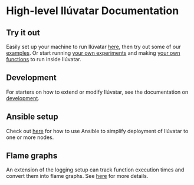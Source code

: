 # High-level Ilúvatar Documentation

## Try it out

Easily set up your machine to run Ilúvatar [here](./SETUP.md), then try out some of our [examples](examples/README.md).
Or start running [your own experiments](./LOAD.md) and making [your own functions](./FUNCTIONS.md) to run inside Ilúvatar.

## Development

For starters on how to extend or modify Ilúvatar, see the documentation on [development](./DEV.md).

## Ansible setup

Check out [here](./ANSIBLE.md) for how to use Ansible to simplify deployment of Ilúvatar to one or more nodes.

## Flame graphs

An extension of the logging setup can track function execution times and convert them into flame graphs.
See [here](./FLAME.md) for more details.
